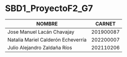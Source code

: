 # SBD1_ProyectoF2_G7
| NOMBRE  | CARNET  |
|--------|------|
| Jose Manuel Lacán Chavajay  | 201900087  |
|  Natalia Mariel Calderón Echeverría  | 202200007  |
| Julio Alejandro Zaldaña Ríos  | 202110206 |

